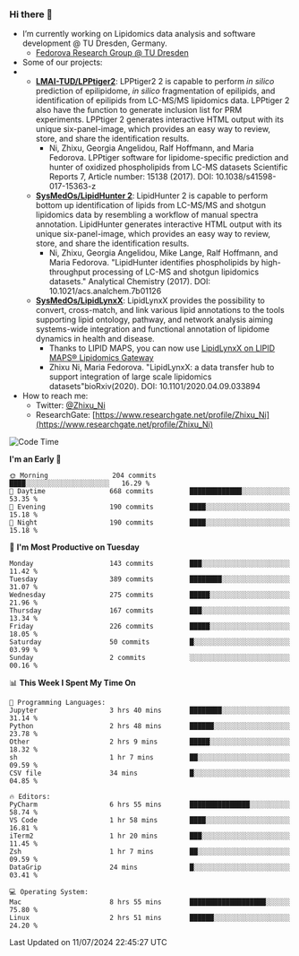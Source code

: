 ### Hi there 👋

- I’m currently working on Lipidomics data analysis and software development @ TU Dresden, Germany.
  + [Fedorova Research Group @ TU Dresden](https://tu-dresden.de/med/mf/zml/forschungsgruppen/fedorova/mitarbeiter-innen-der-fedorova-gruppe)
- Some of our projects:
- + **[LMAI-TUD/LPPtiger2](https://github.com/LMAI-TUD/lpptiger2)**: LPPtiger2 2 is capable to perform *in silico* prediction of epilipidome, *in silico* fragmentation of epilipids, and identification of epilipids from LC-MS/MS lipidomics data. LPPtiger 2 also have the function to generate inclusion list for PRM experiments. LPPtiger 2 generates interactive HTML output with its unique six-panel-image, which provides an easy way to review, store, and share the identification results. 
    * Ni, Zhixu, Georgia Angelidou, Ralf Hoffmann, and Maria Fedorova. LPPtiger software for lipidome-specific prediction and hunter of oxidized phospholipids from LC-MS datasets Scientific Reports 7, Article number: 15138 (2017). DOI: 10.1038/s41598-017-15363-z
  + **[SysMedOs/LipidHunter 2](https://github.com/SysMedOs/lipidhunter)**: LipidHunter 2 is capable to perform bottom up identification of lipids from LC-MS/MS and shotgun lipidomics data by resembling a workflow of manual spectra annotation. LipidHunter generates interactive HTML output with its unique six-panel-image, which provides an easy way to review, store, and share the identification results. 
    * Ni, Zhixu, Georgia Angelidou, Mike Lange, Ralf Hoffmann, and Maria Fedorova. "LipidHunter identifies phospholipids by high-throughput processing of LC-MS and shotgun lipidomics datasets." Analytical Chemistry (2017). DOI: 10.1021/acs.analchem.7b01126
  + **[SysMedOs/LipidLynxX](https://github.com/SysMedOs/LipidLynxX)**: LipidLynxX provides the possibility to convert, cross-match, and link various lipid annotations to the tools supporting lipid ontology, pathway, and network analysis aiming systems-wide integration and functional annotation of lipidome dynamics in health and disease.
    * Thanks to LIPID MAPS, you can now use [LipidLynxX on LIPID MAPS® Lipidomics Gateway](http://lipidmaps.org/lipidlynxx/)
    * Zhixu Ni, Maria Fedorova. "LipidLynxX: a data transfer hub to support integration of large scale lipidomics datasets"bioRxiv(2020). DOI: 10.1101/2020.04.09.033894
- How to reach me:
  + Twitter: [@Zhixu_Ni](https://twitter.com/Zhixu_Ni)
  + ResearchGate: [https://www.researchgate.net/profile/Zhixu_Ni](https://www.researchgate.net/profile/Zhixu_Ni)

<!--START_SECTION:waka-->
![Code Time](http://img.shields.io/badge/Code%20Time-2%2C129%20hrs%2017%20mins-blue)

**I'm an Early 🐤** 

```text
🌞 Morning                204 commits         ████░░░░░░░░░░░░░░░░░░░░░   16.29 % 
🌆 Daytime                668 commits         █████████████░░░░░░░░░░░░   53.35 % 
🌃 Evening                190 commits         ████░░░░░░░░░░░░░░░░░░░░░   15.18 % 
🌙 Night                  190 commits         ████░░░░░░░░░░░░░░░░░░░░░   15.18 % 
```
📅 **I'm Most Productive on Tuesday** 

```text
Monday                   143 commits         ███░░░░░░░░░░░░░░░░░░░░░░   11.42 % 
Tuesday                  389 commits         ████████░░░░░░░░░░░░░░░░░   31.07 % 
Wednesday                275 commits         █████░░░░░░░░░░░░░░░░░░░░   21.96 % 
Thursday                 167 commits         ███░░░░░░░░░░░░░░░░░░░░░░   13.34 % 
Friday                   226 commits         █████░░░░░░░░░░░░░░░░░░░░   18.05 % 
Saturday                 50 commits          █░░░░░░░░░░░░░░░░░░░░░░░░   03.99 % 
Sunday                   2 commits           ░░░░░░░░░░░░░░░░░░░░░░░░░   00.16 % 
```


📊 **This Week I Spent My Time On** 

```text
💬 Programming Languages: 
Jupyter                  3 hrs 40 mins       ████████░░░░░░░░░░░░░░░░░   31.14 % 
Python                   2 hrs 48 mins       ██████░░░░░░░░░░░░░░░░░░░   23.78 % 
Other                    2 hrs 9 mins        █████░░░░░░░░░░░░░░░░░░░░   18.32 % 
sh                       1 hr 7 mins         ██░░░░░░░░░░░░░░░░░░░░░░░   09.59 % 
CSV file                 34 mins             █░░░░░░░░░░░░░░░░░░░░░░░░   04.85 % 

🔥 Editors: 
PyCharm                  6 hrs 55 mins       ███████████████░░░░░░░░░░   58.74 % 
VS Code                  1 hr 58 mins        ████░░░░░░░░░░░░░░░░░░░░░   16.81 % 
iTerm2                   1 hr 20 mins        ███░░░░░░░░░░░░░░░░░░░░░░   11.45 % 
Zsh                      1 hr 7 mins         ██░░░░░░░░░░░░░░░░░░░░░░░   09.59 % 
DataGrip                 24 mins             █░░░░░░░░░░░░░░░░░░░░░░░░   03.41 % 

💻 Operating System: 
Mac                      8 hrs 55 mins       ███████████████████░░░░░░   75.80 % 
Linux                    2 hrs 51 mins       ██████░░░░░░░░░░░░░░░░░░░   24.20 % 
```


 Last Updated on 11/07/2024 22:45:27 UTC
<!--END_SECTION:waka-->
